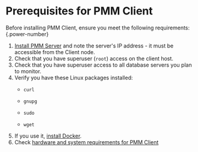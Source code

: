 # Prerequisites for PMM Client

Before installing PMM Client, ensure you meet the following requirements:
{.power-number}

1. [Install PMM Server](../install-pmm-server/index.md) and note the server's IP address - it must be accessible from the Client node.
2. Check that you have superuser (`root`) access on the client host.
3. Check that you have superuser access to all database servers you plan to monitor.
4. Verify you have these Linux packages installed:
    * `curl`

    * `gnupg`

    * `sudo`

    * `wget`
5. If you use it, [install Docker](https://docs.docker.com/get-started/get-docker/).
6. Check [hardware and system requirements for PMM Client](../plan-pmm-installation/hardware_and_system.md)